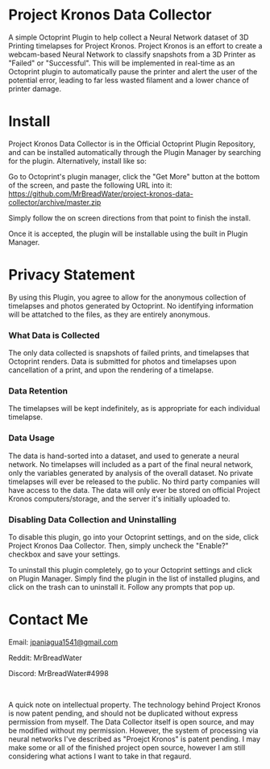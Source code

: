 # Project Kronos Data Collector
A simple Octoprint Plugin to help collect a Neural Network dataset of 3D Printing timelapses for Project Kronos. Project Kronos is an effort to create a webcam-based Neural Network to classify snapshots from a 3D Printer as "Failed" or "Successful". This will be implemented in real-time as an Octoprint plugin to automatically pause the printer and alert the user of the potential error, leading to far less wasted filament and a lower chance of printer damage.

# Install
Project Kronos Data Collector is in the Official Octoprint Plugin Repository, and can be installed automatically through the Plugin Manager by searching for the plugin. Alternatively, install like so:

Go to Octoprint's plugin manager, click the "Get More" button at the bottom of the screen, and paste the following URL into it: https://github.com/MrBreadWater/project-kronos-data-collector/archive/master.zip

Simply follow the on screen directions from that point to finish the install.

Once it is accepted, the plugin will be installable using the built in Plugin Manager.
<br>
# Privacy Statement

By using this Plugin, you agree to allow for the anonymous collection of timelapses and photos generated by Octoprint. No identifying information will be attatched to the files, as they are entirely anonymous.

### What Data is Collected

The only data collected is snapshots of failed prints, and timelapses that Octoprint renders. Data is submitted for photos and timelapses upon cancellation of a print, and upon the rendering of a timelapse.

### Data Retention

The timelapses will be kept indefinitely, as is appropriate for each individual timelapse.

### Data Usage

The data is hand-sorted into a dataset, and used to generate a neural network. No timelapses will included as a part of the final neural network, only the variables generated by analysis of the overall dataset. No private timelapses will ever be released to the public. No third party companies will have access to the data. The data will only ever be stored on official Project Kronos computers/storage, and the server it's initially uploaded to.

### Disabling Data Collection and Uninstalling

To disable this plugin, go into your Octoprint settings, and on the side, click Project Kronos Daa Collector. Then, simply uncheck the "Enable?" checkbox and save your settings. 

To uninstall this plugin completely, go to your Octoprint settings and click on Plugin Manager. Simply find the plugin in the list of installed plugins, and click on the trash can to uninstall it. Follow any prompts that pop up.

# Contact Me

Email: jpaniagua1541@gmail.com

Reddit: MrBreadWater

Discord: MrBreadWater#4998

&nbsp;

A quick note on intellectual property. The technology behind Project Kronos is now patent pending, and should not be duplicated without express permission from myself. The Data Collector itself is open source, and may be modified without my permission. However, the system of processing via neural networks I've described as "Proejct Kronos" is patent pending. I may make some or all of the finished project open source, however I am still considering what actions I want to take in that regaurd.
